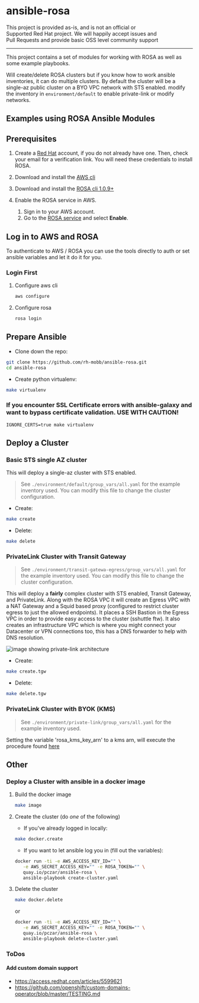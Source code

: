 # ansible-rosa

				                                      
  This project is provided as-is, and is not an official or      
  Supported Red Hat project. We will happily accept issues and   
  Pull Requests and provide basic OSS level community support 

***

This project contains a set of modules for working with ROSA as well as some example playbooks.

Will create/delete ROSA clusters but if you know how to work ansible inventories, it can do multiple clusters. By default the cluster will be a single-az public cluster on a BYO VPC network with STS enabled.  modify the inventory in `environment/default` to enable private-link or modify networks.


## Examples using ROSA Ansible Modules

## Prerequisites

1. Create a [Red Hat](https://cloud.redhat.com) account, if you do not already have one. Then, check your email for a verification link. You will need these credentials to install ROSA.

1. Download and install the [AWS cli](https://aws.amazon.com/cli/)

1. Download and install the [ROSA cli 1.0.9+](https://github.com/openshift/rosa/releases/tag/v1.0.9)

1. Enable the ROSA service in AWS.

    1. Sign in to your AWS account.
    1. Go to the [ROSA service](https://console.aws.amazon.com/rosa/) and select **Enable**.

## Log in to AWS and ROSA

To authenticate to AWS / ROSA you can use the tools directly to auth or set ansible variables and let it do it for you.

### Login First

1. Configure aws cli

    ```bash
    aws configure
    ```

2. Configure rosa

    ```bash
    rosa login
    ```

## Prepare Ansible

* Clone down the repo:

```bash
git clone https://github.com/rh-mobb/ansible-rosa.git
cd ansible-rosa
```

* Create python virtualenv:

```bash
make virtualenv
```

### If you encounter SSL Certificate errors with ansible-galaxy and want to bypass certificate validation. USE WITH CAUTION!

```
IGNORE_CERTS=true make virtualenv
```

## Deploy a Cluster

### Basic STS single AZ cluster

This will deploy a single-az cluster with STS enabled.

> See `./environment/default/group_vars/all.yaml` for the example inventory used. You can modify this file to change the cluster configuration.

* Create:

```bash
make create
```

* Delete:

```bash
make delete
```

### PrivateLink Cluster with Transit Gateway

> See `./environment/transit-gatewa-egress/group_vars/all.yaml` for the example inventory used. You can modify this file to change the cluster configuration.

This will deploy a **fairly** complex cluster with STS enabled, Transit Gateway, and PrivateLink. Along with the ROSA VPC it will create an Egress VPC with a NAT Gateway and a Squid based proxy (configured to restrict cluster egress to just the allowed endpoints). It places a SSH Bastion in the Egress VPC in order to provide easy access to the cluster (sshuttle ftw). It also creates an infrastructure VPC which is where you might connect your Datacenter or VPN connections too, this has a DNS forwarder to help with DNS resolution.

![image showing private-link architecture](docs/images/rosa-pl-tgw.png)

* Create:

```bash
make create.tgw
```

* Delete:

```bash
make delete.tgw
```

### PrivateLink Cluster with BYOK (KMS)

>See `./environment/private-link/group_vars/all.yaml` for the example inventory used.

Setting the variable 'rosa_kms_key_arn' to a kms arn, will execute the procedure found [here](https://mobb.ninja/docs/rosa/kms/)


## Other

### Deploy a Cluster with ansible in a docker image

1. Build the docker image

    ```bash
    make image
    ```

2. Create the cluster (do *one* of the following)

    * If you've already logged in locally:

    ```bash
    make docker.create
    ```

    * If you want to let ansible log you in (fill out the variables):

    ```bash
    docker run -ti -e AWS_ACCESS_KEY_ID="" \
       -e AWS_SECRET_ACCESS_KEY="" -e ROSA_TOKEN="" \
       quay.io/pczar/ansible-rosa \
       ansible-playbook create-cluster.yaml
    ```

3. Delete the cluster

    ```bash
    make docker.delete
    ```

    or

    ```bash
    docker run -ti -e AWS_ACCESS_KEY_ID="" \
       -e AWS_SECRET_ACCESS_KEY="" -e ROSA_TOKEN="" \
       quay.io/pczar/ansible-rosa \
       ansible-playbook delete-cluster.yaml
    ```


### ToDos

#### Add custom domain support

* https://access.redhat.com/articles/5599621
* https://github.com/openshift/custom-domains-operator/blob/master/TESTING.md
